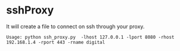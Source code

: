 # sshProxy

It will create a file to connect on ssh through your proxy.

```Usage: python ssh_proxy.py  -lhost 127.0.0.1 -lport 8080 -rhost 192.168.1.4 -rport 443 -rname digital```
